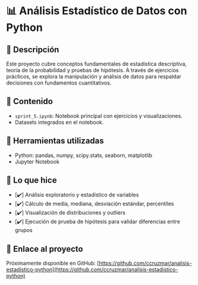 # 📊 Análisis Estadístico de Datos con Python

## 📌 Descripción

Este proyecto cubre conceptos fundamentales de estadística descriptiva, teoría de la probabilidad y pruebas de hipótesis. A través de ejercicios prácticos, se explora la manipulación y análisis de datos para respaldar decisiones con fundamentos cuantitativos.

## 📂 Contenido

- `sprint_5.ipynb`: Notebook principal con ejercicios y visualizaciones.
- Datasets integrados en el notebook.

## 🧰 Herramientas utilizadas

- Python: pandas, numpy, scipy.stats, seaborn, matplotlib
- Jupyter Notebook

## 🚀 Lo que hice

- [✔️] Análisis exploratorio y estadístico de variables
- [✔️] Cálculo de media, mediana, desviación estándar, percentiles
- [✔️] Visualización de distribuciones y outliers
- [✔️] Ejecución de prueba de hipótesis para validar diferencias entre grupos

## 📎 Enlace al proyecto

Próximamente disponible en GitHub: [https://github.com/ccruzmar/analisis-estadistico-python](https://github.com/ccruzmar/analisis-estadistico-python)
